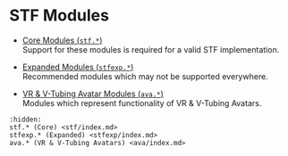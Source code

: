 # STF Modules

* [Core Modules (`stf.*`)](stf/index.md)\
	Support for these modules is required for a valid STF implementation.

* [Expanded Modules (`stfexp.*`)](stfexp/index.md)\
	Recommended modules which may not be supported everywhere.

* [VR & V-Tubing Avatar Modules (`ava.*`)](ava/index.md)\
	Modules which represent functionality of VR & V-Tubing Avatars.

```{toctree}
:hidden:
stf.* (Core) <stf/index.md>
stfexp.* (Expanded) <stfexp/index.md>
ava.* (VR & V-Tubing Avatars) <ava/index.md>
```
